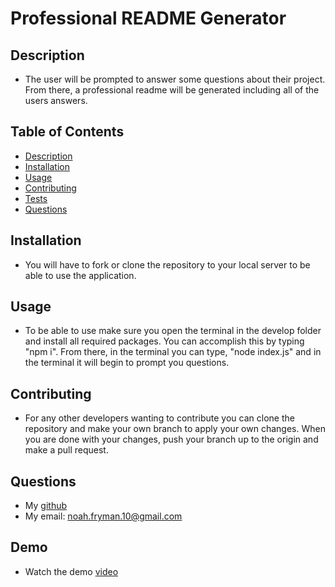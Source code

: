# Professional README Generator


## Description

- The user will be prompted to answer some questions about their project. From there, a professional readme will be generated including all of the users answers.

## Table of Contents

- [Description](#description)
- [Installation](#installation)
- [Usage](#usage)
- [Contributing](#contributing)
- [Tests](#tests)
- [Questions](#questions)

## Installation

- You will have to fork or clone the repository to your local server to be able to use the application.

## Usage

- To be able to use make sure you open the terminal in the develop folder and install all required packages. You can accomplish this by typing "npm i". From there, in the terminal you can type, "node index.js" and in the terminal it will begin to prompt you questions.

## Contributing

- For any other developers wanting to contribute you can clone the repository and make your own branch to apply your own changes. When you are done with your changes, push your branch up to the origin and make a pull request.

## Questions

- My [github](https://github.com/noah-10)
- My email: noah.fryman.10@gmail.com

## Demo

- Watch the demo [video](https://watch.screencastify.com/v/LKkCsrLf2E3C2bFwSvs7)